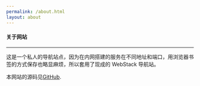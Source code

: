```yaml
---
permalink: /about.html
layout: about
---
```


#### 关于网站

--- 

这是一个私人的导航站点，因为在内网搭建的服务在不同地址和端口，用浏览器书签的方式保存也略显麻烦，所以套用了现成的 WebStack 导航站。

本网站的源码见[GitHub](https://github.com/einverne/navi).
